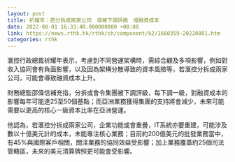 ```yaml
---
layout: post
title: 祈耀年：若分拆成兩家公司　或被下調評級　增融資成本
date: 2022-08-01 16:33:40.000000000 +08:00
link: https://news.rthk.hk/rthk/ch/component/k2/1660359-20220801.htm
categories: rthk
---
```


滙控行政總裁祈耀年表示，考慮到不同營運架構時，需綜合顧及多項影響，例如對收入協同會有負面影響，以及因為架構分散導致的資本風險等，若滙控分拆成兩家公司，可能會導致融資成本上升。

財務總監邵偉信補充指，分拆或會令集團被下調評級，每下調一級，對融資成本的影響每年可能達25至50個基點；而亞洲業務獲得集團的支持將會減少，未來可能需要以更高的核心一級資本比率在亞洲營運。

他認為，若滙控分拆成兩家公司，企業功能或會重疊，IT系統亦要重建，可能涉及數以十億美元計的成本，未能專注核心業務；目前約200億美元的批發業務當中，有45%與國際客戶相關，關注業務的協同效益受影響；加上業務覆蓋約25個司法管轄區，未來的美元清算牌照更可能會受影響。
